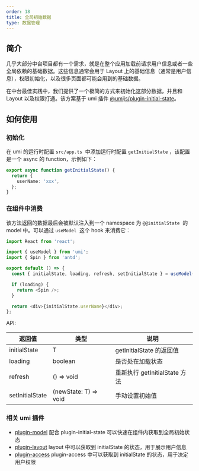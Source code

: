 ```yaml
---
order: 18
title: 全局初始数据
type: 数据管理
---
```


## 简介

几乎大部分中台项目都有一个需求，就是在整个应用加载前请求用户信息或者一些全局依赖的基础数据。这些信息通常会用于 Layout 上的基础信息（通常是用户信息），权限初始化，以及很多页面都可能会用到的基础数据。

在中台最佳实践中，我们提供了一个极简的方式来初始化这部分数据，并且和 Layout 以及权限打通。该方案基于 umi 插件 [@umijs/plugin-initial-state](https://umijs.org/zh-CN/plugins/plugin-initial-state)。

## 如何使用

### 初始化

在 umi 的运行时配置 `src/app.ts`  中添加运行时配置 `getInitialState` ，该配置是一个 async 的 function，示例如下：

```typescript
export async function getInitialState() {
  return {
    userName: 'xxx',
  };
}
```

### 在组件中消费

该方法返回的数据最后会被默认注入到一个 namespace 为 `@@initialState`  的 model 中。可以通过 `useModel`  这个 hook 来消费它：

```typescript
import React from 'react';

import { useModel } from 'umi';
import { Spin } from 'antd';

export default () => {
  const { initialState, loading, refresh, setInitialState } = useModel('@@initialState');

  if (loading) {
    return <Spin />;
  }

  return <div>{initialState.userName}</div>;
};
```

API:

| 返回值          | 类型                  | 说明                          |
| --------------- | --------------------- | ----------------------------- |
| initialState    | T                     | getInitialState 的返回值      |
| loading         | boolean               | 是否处在加载状态              |
| refresh         | () => void            | 重新执行 getInitialState 方法 |
| setInitialState | (newState: T) => void | 手动设置初始值                |

### 相关 umi 插件

- [plugin-model](./easy-model-cn) 配合 plugin-initial-state 可以快速在组件内获取到全局初始状态
- [plugin-layout](./layout-cn) layout 中可以获取到 initialState 的状态，用于展示用户信息
- [plugin-access](./authority-management-cn) plugin-access 中可以获取到 initialState 的状态，用于决定用户权限

